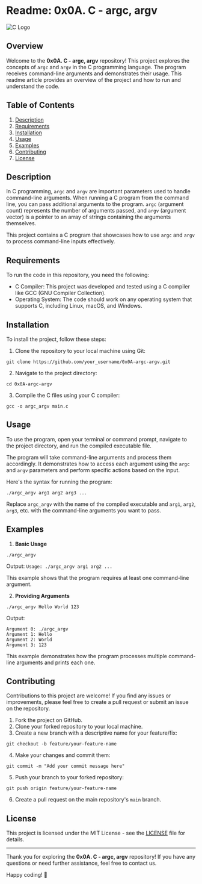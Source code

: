 # Readme: 0x0A. C - argc, argv

![C Logo](https://upload.wikimedia.org/wikipedia/commons/thumb/3/35/The_C_Programming_Language_logo.svg/1200px-The_C_Programming_Language_logo.svg.png)

## Overview

Welcome to the **0x0A. C - argc, argv** repository! This project explores the concepts of `argc` and `argv` in the C programming language. The program receives command-line arguments and demonstrates their usage. This readme article provides an overview of the project and how to run and understand the code.

## Table of Contents

1. [Description](#description)
2. [Requirements](#requirements)
3. [Installation](#installation)
4. [Usage](#usage)
5. [Examples](#examples)
6. [Contributing](#contributing)
7. [License](#license)

## Description

In C programming, `argc` and `argv` are important parameters used to handle command-line arguments. When running a C program from the command line, you can pass additional arguments to the program. `argc` (argument count) represents the number of arguments passed, and `argv` (argument vector) is a pointer to an array of strings containing the arguments themselves.

This project contains a C program that showcases how to use `argc` and `argv` to process command-line inputs effectively.

## Requirements

To run the code in this repository, you need the following:

- C Compiler: This project was developed and tested using a C compiler like GCC (GNU Compiler Collection).
- Operating System: The code should work on any operating system that supports C, including Linux, macOS, and Windows.

## Installation

To install the project, follow these steps:

1. Clone the repository to your local machine using Git:

```
git clone https://github.com/your_username/0x0A-argc-argv.git
```

2. Navigate to the project directory:

```
cd 0x0A-argc-argv
```

3. Compile the C files using your C compiler:

```
gcc -o argc_argv main.c
```

## Usage

To use the program, open your terminal or command prompt, navigate to the project directory, and run the compiled executable file.

The program will take command-line arguments and process them accordingly. It demonstrates how to access each argument using the `argc` and `argv` parameters and perform specific actions based on the input.

Here's the syntax for running the program:

```
./argc_argv arg1 arg2 arg3 ...
```

Replace `argc_argv` with the name of the compiled executable and `arg1`, `arg2`, `arg3`, etc. with the command-line arguments you want to pass.

## Examples

1. **Basic Usage**

```
./argc_argv
```

Output: `Usage: ./argc_argv arg1 arg2 ...`

This example shows that the program requires at least one command-line argument.

2. **Providing Arguments**

```
./argc_argv Hello World 123
```

Output:
```
Argument 0: ./argc_argv
Argument 1: Hello
Argument 2: World
Argument 3: 123
```

This example demonstrates how the program processes multiple command-line arguments and prints each one.

## Contributing

Contributions to this project are welcome! If you find any issues or improvements, please feel free to create a pull request or submit an issue on the repository.

1. Fork the project on GitHub.
2. Clone your forked repository to your local machine.
3. Create a new branch with a descriptive name for your feature/fix:
```
git checkout -b feature/your-feature-name
```
4. Make your changes and commit them:
```
git commit -m "Add your commit message here"
```
5. Push your branch to your forked repository:
```
git push origin feature/your-feature-name
```
6. Create a pull request on the main repository's `main` branch.

## License

This project is licensed under the MIT License - see the [LICENSE](LICENSE) file for details.

---

Thank you for exploring the **0x0A. C - argc, argv** repository! If you have any questions or need further assistance, feel free to contact us.

Happy coding! 🚀